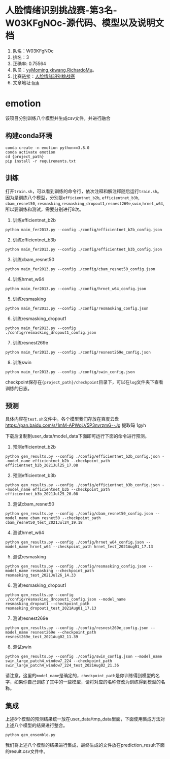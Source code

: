 
# 人脸情绪识别挑战赛-第3名-W03KFgNOc-源代码、模型以及说明文档
1. 队名：W03KFgNOc
2. 排名：3
3. 正确率: 0.75564
4. 队员：[yyMoming](https://github.com/yyMoming),[xkwang](https://github.com/xk-wang),[RichardoMu](https://github.com/RichardoMrMu)。
5. 比赛链接：[人脸情绪识别挑战赛](http://challenge.xfyun.cn/topic/info?type=facial-emotion-recognition)
6. 文章地址:[link](https://blog.csdn.net/weixin_42264234/article/details/120790097)
# emotion 
该项目分别训练八个模型并生成csv文件，并进行融合
## 构建conda环境
```shell
conda create -n emotion python==3.8.0
conda activate emotion
cd {project_path}
pip install -r requirements.txt
```
## 训练
打开`train.sh`，可以看到训练的命令行，依次注释和解注释随后运行`train.sh`。
因为是训练八个模型，分别是`efficientnet_b2b`, `efficientnet_b3b`, `cbam_resnet50`, `resmasking`,`resmasking_dropout1`,`resnest269e`,`swin`,`hrnet_w64`,所以要训练和测试，需要分别进行8次。

1. 训练efficientnet_b2b

```shell
python main_fer2013.py --config ./config/efficientnet_b2b_config.json
```
2. 训练efficientnet_b3b

```shell
python main_fer2013.py --config ./config/efficientnet_b3b_config.json
```
3. 训练cbam_resnet50

```shell
python main_fer2013.py --config ./config/cbam_resnet50_config.json
```

4. 训练hrnet_w64

```shell
python main_fer2013.py --config ./config/hrnet_w64_config.json
```
5. 训练resmasking

```shell
python main_fer2013.py --config ./config/resmasking_config.json
```
6. 训练resmasking_dropout1

```shell
python main_fer2013.py --config ./config/resmasking_dropout1_config.json
```
7. 训练resnest269e

```shell
python main_fer2013.py --config ./config/resnest269e_config.json
```

8. 训练swin

```shell
python main_fer2013.py --config ./config/swin_config.json
```
checkpoint保存在`{project_path}/checkpoint`目录下，可以在`log`文件夹下查看训练的日志。
## 预测
具体内容在`test.sh`文件中。各个模型我们存放在百度云盘 https://pan.baidu.com/s/1mM-APWoLV5P3nvrzmG--Jg  提取码 1gyh

下载后复制到user_data/model_data下面即可运行下面的命令进行预测。

1. 预测efficientnet_b2b

```shell
python gen_results.py --config ./config/efficientnet_b2b_config.json --model_name efficientnet_b2b --checkpoint_path efficientnet_b2b_2021Jul25_17.08
```
2. 预测efficientnet_b3b

```shell
python gen_results.py --config ./config/efficientnet_b3b_config.json --model_name efficientnet_b3b --checkpoint_path efficientnet_b3b_2021Jul25_20.08
```
3. 测试cbam_resnet50

```shell
python gen_results.py --config ./config/cbam_resnet50_config.json --model_name cbam_resnet50 --checkpoint_path cbam_resnet50_test_2021Jul24_19.18
```
4. 测试hrnet_w64

```shell
python gen_results.py --config ./config/hrnet_w64_config.json --model_name hrnet_w64 --checkpoint_path hrnet_test_2021Aug01_17.13
```
5. 测试resmasking

```shell
python gen_results.py --config ./config/resmasking_config.json --model_name resmasking --checkpoint_path resmasking_test_2021Jul26_14.33
```
6. 测试resmasking_dropout1

```shell
python gen_results.py --config ./config/resmasking_dropout1_config.json --model_name resmasking_dropout1 --checkpoint_path resmasking_dropout1_test_2021Aug01_17.13
```
7. 测试resnest269e

```shell
python gen_results.py --config ./config/resnest269e_config.json --model_name resnest269e --checkpoint_path resnest269e_test_2021Aug02_11.39
```

8. 测试swin

```shell
python gen_results.py --config ./config/swin_config.json --model_name swin_large_patch4_window7_224 --checkpoint_path swin_large_patch4_window7_224_test_2021Aug02_21.36
```
请注意，这里的`model_name`是确定的，`checkpoint_path`是你训练得到模型的名字，如果你自己训练了其中的一些模型，请将对应的名称修改为训练得到模型的名称。

## 集成

上述8个模型的预测结果统一放在user_data/tmp_data里面，下面使用集成方法对上述八个模型的结果进行整合。

```shell
python gen_ensemble.py
```
我们将上述八个模型的结果进行集成，最终生成的文件放在prediction_result下面的result.csv文件中。

